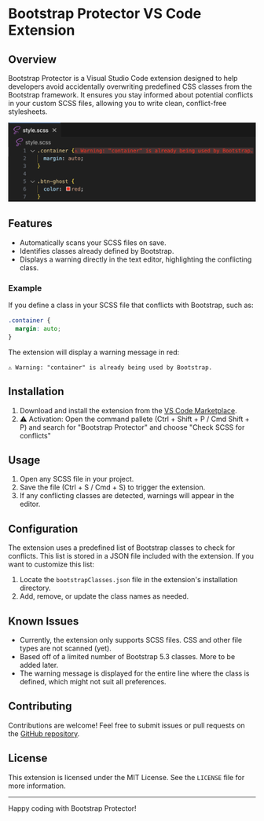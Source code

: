 # Bootstrap Protector VS Code Extension

## Overview

Bootstrap Protector is a Visual Studio Code extension designed to help developers avoid accidentally overwriting predefined CSS classes from the Bootstrap framework. It ensures you stay informed about potential conflicts in your custom SCSS files, allowing you to write clean, conflict-free stylesheets.

![Preview of Bootstrap Protector in action](https://raw.githubusercontent.com/dmbf29/boostrap-protector/76d5dc13024e6c7d496703e3d04292c8df4e793a/preview.png)

## Features

- Automatically scans your SCSS files on save.
- Identifies classes already defined by Bootstrap.
- Displays a warning directly in the text editor, highlighting the conflicting class.

### Example

If you define a class in your SCSS file that conflicts with Bootstrap, such as:

```scss
.container {
  margin: auto;
}
```

The extension will display a warning message in red:

```
⚠️ Warning: "container" is already being used by Bootstrap.
```

## Installation

1. Download and install the extension from the [VS Code Marketplace](https://marketplace.visualstudio.com/).
2. ⚠️ Activation: Open the command pallete (Ctrl + Shift + P / Cmd  Shift + P) and search for "Bootstrap Protector" and choose "Check SCSS for conflicts"

## Usage

1. Open any SCSS file in your project.
2. Save the file (Ctrl + S / Cmd + S) to trigger the extension.
3. If any conflicting classes are detected, warnings will appear in the editor.

## Configuration

The extension uses a predefined list of Bootstrap classes to check for conflicts. This list is stored in a JSON file included with the extension. If you want to customize this list:

1. Locate the `bootstrapClasses.json` file in the extension's installation directory.
2. Add, remove, or update the class names as needed.

## Known Issues

- Currently, the extension only supports SCSS files. CSS and other file types are not scanned (yet).
- Based off of a limited number of Bootstrap 5.3 classes. More to be added later.
- The warning message is displayed for the entire line where the class is defined, which might not suit all preferences.

## Contributing

Contributions are welcome! Feel free to submit issues or pull requests on the [GitHub repository](https://github.com/dmbf29/boostrap-protector).

## License

This extension is licensed under the MIT License. See the `LICENSE` file for more information.

---

Happy coding with Bootstrap Protector!
